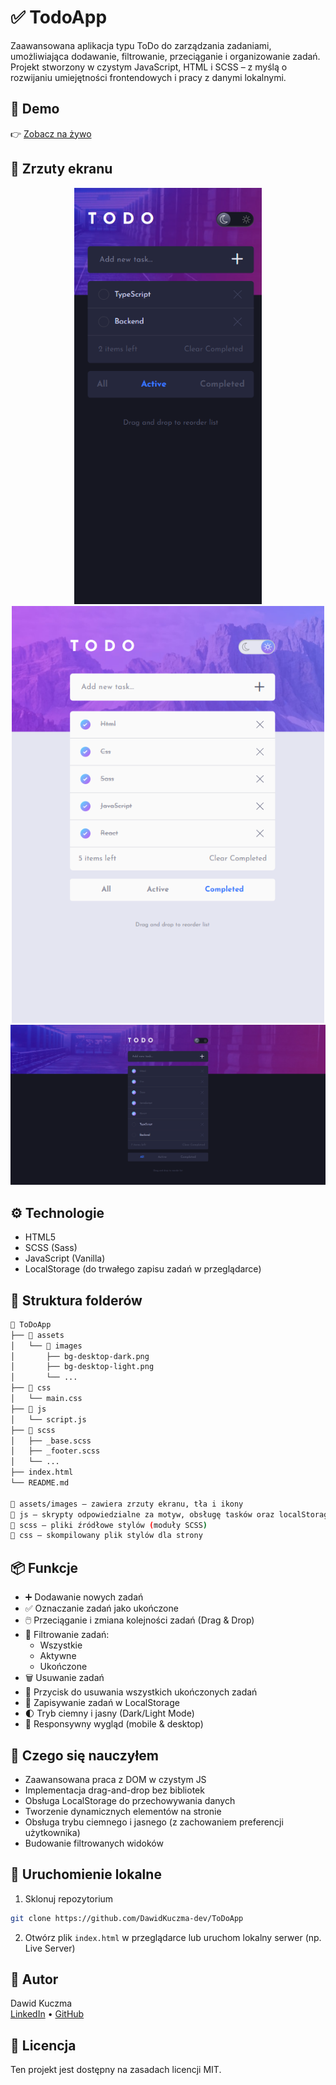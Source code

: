 # ✅ TodoApp

Zaawansowana aplikacja typu ToDo do zarządzania zadaniami, umożliwiająca dodawanie, filtrowanie, przeciąganie i organizowanie zadań. Projekt stworzony w czystym JavaScript, HTML i SCSS – z myślą o rozwijaniu umiejętności frontendowych i pracy z danymi lokalnymi.


## 🔗 Demo

👉 [Zobacz na żywo](https://dawidkuczma-dev.github.io/ToDoApp/)

## 📸 Zrzuty ekranu

<p align="center">
  <img src="assets/images/screenshot-mobile.png" width="300" alt="Mobile" />
  <img src="assets/images/screenshot-tablet.png" width="500" alt="Tablet" />
  <img src="assets/images/screenshot-desktop.png" width="800" alt="Desktop" />
</p>


## ⚙️ Technologie

- HTML5
- SCSS (Sass)
- JavaScript (Vanilla)
- LocalStorage (do trwałego zapisu zadań w przeglądarce)

## 📁 Struktura folderów

```bash
📁 ToDoApp
├── 📁 assets
│   └── 📁 images
│       ├── bg-desktop-dark.png
│       ├── bg-desktop-light.png
│       └── ...
├── 📁 css
│   └── main.css
├── 📁 js
│   └── script.js
├── 📁 scss
│   ├── _base.scss
│   ├── _footer.scss
│   └── ...
├── index.html
└── README.md

📁 assets/images – zawiera zrzuty ekranu, tła i ikony  
📁 js – skrypty odpowiedzialne za motyw, obsługę tasków oraz localStorage  
📁 scss – pliki źródłowe stylów (moduły SCSS)  
📁 css – skompilowany plik stylów dla strony

```

## 📦 Funkcje

- ➕ Dodawanie nowych zadań
- ✅ Oznaczanie zadań jako ukończone
- 🖱️ Przeciąganie i zmiana kolejności zadań (Drag & Drop)
- 🔄 Filtrowanie zadań:
  - Wszystkie
  - Aktywne
  - Ukończone
- 🗑️ Usuwanie zadań
- 🧹 Przycisk do usuwania wszystkich ukończonych zadań
- 💾 Zapisywanie zadań w LocalStorage
- 🌓 Tryb ciemny i jasny (Dark/Light Mode)
- 📱 Responsywny wygląd (mobile & desktop)

## 🧠 Czego się nauczyłem

- Zaawansowana praca z DOM w czystym JS
- Implementacja drag-and-drop bez bibliotek
- Obsługa LocalStorage do przechowywania danych
- Tworzenie dynamicznych elementów na stronie
- Obsługa trybu ciemnego i jasnego (z zachowaniem preferencji użytkownika)
- Budowanie filtrowanych widoków

## 🚀 Uruchomienie lokalne

1. Sklonuj repozytorium  
```bash
git clone https://github.com/DawidKuczma-dev/ToDoApp
```
2. Otwórz plik `index.html` w przeglądarce lub uruchom lokalny serwer (np. Live Server)

## 📇 Autor

Dawid Kuczma  
[LinkedIn](https://www.linkedin.com/in/dawid-kuczma-a60836369/) • [GitHub](https://github.com/DawidKuczma-dev)

## 📝 Licencja

Ten projekt jest dostępny na zasadach licencji MIT.






